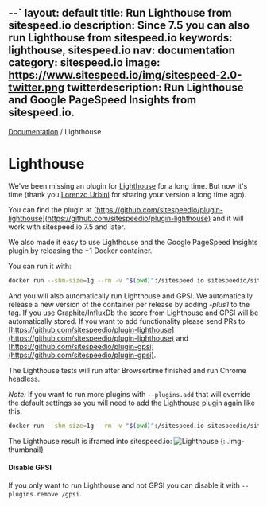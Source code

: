 --`
layout: default
title: Run Lighthouse from sitespeed.io
description: Since 7.5 you can also run Lighthouse from sitespeed.io
keywords: lighthouse, sitespeed.io
nav: documentation
category: sitespeed.io
image: https://www.sitespeed.io/img/sitespeed-2.0-twitter.png
twitterdescription: Run Lighthouse and Google PageSpeed Insights from sitespeed.io.
---
[Documentation](/documentation/sitespeed.io/) / Lighthouse

# Lighthouse

We've been missing an plugin for [Lighthouse](https://github.com/GoogleChrome/lighthouse) for a long time. But now it's time (thank you [Lorenzo Urbini](https://github.com/siteriaitaliana) for sharing your version a long time ago).

You can find the plugin at [https://github.com/sitespeedio/plugin-lighthouse](https://github.com/sitespeedio/plugin-lighthouse) and it will work with sitespeed.io 7.5 and later.

We also made it easy to use Lighthouse and the Google PageSpeed Insights plugin by releasing the +1 Docker container.

You can run it with: 

```bash
docker run --shm-size=1g --rm -v "$(pwd)":/sitespeed.io sitespeedio/sitespeed.io:{% include version/sitespeed.io.txt %}-plus1 https://www.sitespeed.io/
``` 

And you will also automatically run Lighthouse and GPSI. We automatically release a new version of the container per release by adding *-plus1* to the tag. If you use Graphite/InfluxDb the score from Lighthouse and GPSI will be automatically stored. If you want to add functionality please send PRs to [https://github.com/sitespeedio/plugin-lighthouse](https://github.com/sitespeedio/plugin-lighthouse) and [https://github.com/sitespeedio/plugin-gpsi](https://github.com/sitespeedio/plugin-gpsi).

The Lighthouse tests will run after Browsertime finished and run Chrome headless.

*Note:* If you want to run more plugins with <code>--plugins.add</code> that will override the default settings so you will need to add the Lighthouse plugin again like this:

```bash
docker run --shm-size=1g --rm -v "$(pwd)":/sitespeed.io sitespeedio/sitespeed.io:{% include version/sitespeed.io.txt %}-plus1 https://www.sitespeed.io/ --plugins.add analysisstorer --plugins.add /lighthouse
``` 

The Lighthouse result is iframed into sitespeed.io:
![Lighthouse]({{site.baseurl}}/img/lighthouse-frame.png)
{: .img-thumbnail}

#### Disable GPSI
If you only want to run Lighthouse and not GPSI you can disable it with `--plugins.remove /gpsi`.